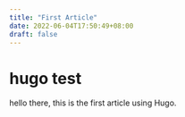 ```yaml
---
title: "First Article"
date: 2022-06-04T17:50:49+08:00
draft: false
---
```


# hugo test

hello there, this is the first article using Hugo.
